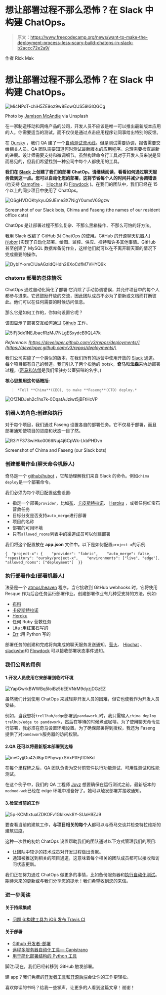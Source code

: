# 想让部署过程不那么恐怖？在 Slack 中构建 ChatOps。

> 原文：<https://www.freecodecamp.org/news/want-to-make-the-deployment-process-less-scary-build-chatops-in-slack-b2accc72e2a9/>

作者 Rick Mak

# 想让部署过程不那么恐怖？在 Slack 中构建 ChatOps。

![Mi4NPoT-chiH5ZE9oz9w8EowQUS59lGIQGCg](img/24f7d2d2e0f1c337f3c9d6c69bf4d918.png)

Photo by [Jamison McAndie](https://unsplash.com/@jamomca) via Unsplash

在一家制造移动和网络产品的公司，开发人员不应该是唯一可以推出最新版本应用的人。你需要适当的测试，而不仅仅是通过点击应用程序让同事给出特别的反馈。

在 [Oursky](http://www.oursky.com/) ，我们 QA 建了一个[自动测试流水线](https://medium.freecodecamp.org/4-steps-to-build-an-automated-testing-pipeline-with-gitlab-ci-24ccab95535e)。但是测试需要协调，报告需要交给相关人员。QA 团队需要知道何时测试最新版本的应用程序。总理需要检查最新的进展。设计师需要支持和微调细节。虽然构建命令行工具对于开发人员来说是显而易见的，但我们希望找到一种公司中每个人都使用的工具。

**我们在 [Slack](https://slack.com/) 上创建了我们的部署 ChatOp。请继续阅读，看看如何通过聊天服务做到这一点。您可以自动化您的部署，这将节省每个人的时间并减少协调错误**(也支持 [Campfire](https://campfirenow.com/) 、 [Hipchat](https://www.hipchat.com/) 和 [Flowdock](https://www.flowdock.com/) )。在我们的团队中，我们已经在 15 个以上的同步项目中使用了 ChatOps。

![OSgHVDOKtykyuQ9JEme3X7NigY0umsV6Ggzw](img/433bb175e7c840a2ee48f795cf7e6c67.png)

Screenshot of our Slack bots, Chima and Faseng (the names of our resident office cats)

ChatOps 是让部署过程不那么复杂、不那么黑箱操作、不那么可怕的好方法。

我用 Slack 改编了 GitHub 对 ChatOps 的使用。GitHub 的开源聊天机器人( [*Hubot*](https://github.com/hubotio/hubot) )实现了自动化部署、绘图、监控、供应、推特和许多其他事情。GitHub 甚至创建了 MySQL 数据库备份作业，这样他们就可以在不离开聊天室的情况下完成重要的操作。

![DybIY-xmClUaAGzIdQHdh26XoCdfM7VHYQ9k](img/8f778b1fdf50ea5f9d09c2bb99eaccf9.png)

### chatons 部署的总体情况

ChatOps 通过自动化简化了部署:它消除了手动协调错误，并允许项目中的每个人都参与进来。它还鼓励开放的交流，因此团队成员不必为了更新或文档而打断彼此。他们可以在任何需要的时候访问信息。

那么它是如何工作的，你如何设置它呢？

该图显示了部署交互如何通过 [Github](http://www.github.com/) 工作。

![5lFj3dx1NEJbacfRzMJ7NLgESxydcB9QL47k](img/2f42b0190adb6dadcf5fa706d0e2b36f.png)

*Reference: [https://developer.github.com/v3/repos/deployments/](https://developer.github.com/v3/repos/deployments/)*

我们公司实施了一个类似的版本，在我们所有的运营中使用开放的 [Slack](https://slack.com/) 通道。每个项目都有自己的频道。我们引入了两个松弛的 botsk，**奇马**和**法森**来协助部署过程。([奇马和法僧](https://www.facebook.com/chima.fasang/)是我们常驻办公室猫咪的名字。)

**核心思想用这句话概括:**

> `*Tell **Chima**(CEO), to make **Faseng**(CTO) deploy.*`

![OfZNDJeh2c1hs7k-0DqatAJziwt5jBFtHcVP](img/17d8e562385439a3bfa44e3c076540d5.png)

### 机器人的角色:创建和执行

对于每个项目，我们通过 Faseng 设置各自的部署任务。它不仅易于部署，而且部署通知使项目的进度和状态一目了然。

![R3iYF373wiHko0066Nuj4j6CpWk-LkbPHDvn](img/a560aeb9077bea24507168fdce87e325.png)

Screenshot of Chima and Faseng (our Slack bots)

### 创建部署作业(聊天命令机器人)

奇马是一个 [github/hubot](https://github.com/github/hubot) ，它帮助理解我们来自 Slack 的命令。例如`chima deploy`是一个部署命令。

我们必须为每个项目配置这些设置:

*   指定一个部署`provider`，比如[布](http://www.fabfile.org/)、[卡皮斯特拉诺](http://capistranorb.com/)、 [Heroku](https://www.heroku.com/) ，或者任何红宝石营救任务
*   目标分支是否支持`auto_merge`进行部署
*   项目的名称
*   部署的可用环境
*   只有`allowed_rooms`列表中的渠道成员可以创建部署

我们将这个配置放在 **app.json** 文件中。以下是如何配置`project-x`的示例:

```
{  "project-x": {    "provider": "fabric",    "auto_merge": false,    "repository": "oursky/project-x",    "environments": ["live", "edge"],    "allowed_rooms": ["deployment"]  }}
```

### 执行部署作业(部署机器人)

法圣是一个 [atmos/heaven](https://github.com/atmos/heaven) 程序。当它接收到 GitHub webhooks 时，它将使用 Resque 作为后台任务运行部署作业。创建部署作业有几种受支持的方法，例如:

*   [布料](http://www.fabfile.org/)
*   [卡皮斯特拉诺](http://capistranorb.com/)
*   [Heroku](https://www.heroku.com/)
*   任何 Ruby 营救任务
*   Lita :用红宝石写的
*   [Err](http://errbot.net/) :用 Python 写的

部署任务的创建和完成将向集成的聊天服务发送通知。[营火](https://campfirenow.com/)、 [Hipchat](https://www.hipchat.com/) 、[slackwhq](https://slack.com/)和 [Flowdock](https://www.flowdock.com/) 可以接收部署状态事件通知。

### 我们公司的用例

#### 1.开发人员使用它来部署到临时环境

![YapGwrkBWWBq5IoiBz5bEEVNrM9dyzjDGzEZ](img/8897f467a4eb7b8315202c790966711d.png)

虽然我们计划使用 ChatOps 来减轻非开发人员的困难，但它也使我作为开发人员受益。

例如，当我想将`trellhub/edge`部署到`pandawork,`时，我只需输入`chima deploy trelhub/edge to pandawork`，然后在等待的时候煮点咖啡。为了使用聊天命令进行部署，我必须在奇马设置环境设置。为了确保部署得到授权，我还为 Faseng 提供了对`pandawork`服务器的访问权限。

#### 2.QA 还可以将最新版本部署到边缘

![ineCyjjOu42d8gr0PhywpxSVxPttFjflD5Kd](img/ff8cbe390ebb8e8ab076c799befc8e4b.png)

在每个里程碑之后，QA 团队负责为交付前软件执行功能测试、可用性测试和性能测试。

在这个例子中，我们的 QA 工程师 [Joyz](https://www.freecodecamp.org/news/want-to-make-the-deployment-process-less-scary-build-chatops-in-slack-b2accc72e2a9/undefined) 想要确保在运行测试之前，最新版本的`modmod-web`已经在 edge 环境中准备好了。她可以触发部署并接收通知。

#### 3.检查当前的工作

![5p-KCMIxtualZDKOFv1GkIkwk8Y-SUaH9ZJ9](img/4f8823918e367ddf564ecccd7754db32.png)

要查看当前的建筑工作，**与项目相关的每个人**都可以与奇马交谈并检查特拉维斯的建筑进度。

这种一次性的初始 ChatOps 设置帮助我们的团队通过以下方式管理我们的项目:

*   让团队中较少的技术成员对开发过程做出贡献。
*   通知被推送到相关的项目通道，这意味着每个相关的团队成员都可以接收和访问状态更新。

我们正在努力通过 ChatOps 做更多的事情，比如备份服务器和[执行自动化测试](https://medium.freecodecamp.org/4-steps-to-build-an-automated-testing-pipeline-with-gitlab-ci-24ccab95535e)。期待未来的更新或与我们分享您的提示！我们希望收到您的来信。

### 进一步阅读

#### 关于持续集成

*   [问题 6:构建工具为 iOS 发布 Travis CI](http://www.objc.io/issue-6/travis-ci.html)

#### 关于部署

*   [Github 开发者-部署](https://developer.github.com/v3/repos/deployments/)
*   [远程多服务器自动化工具— Capistrano](https://github.com/capistrano/capistrano)
*   [用于简化部署结构的 Python 工具](http://www.fabfile.org/)

脚注:现在，我们已经转移到 GitHub 触发部署。

建 app？我们免费的[开发者工具](https://oursky.com/products/)和[开源后端](http://skygear.io)会让你的工作更轻松。

喜欢你读的书吗？给我一些掌声，让更多的人看到这篇文章！谢谢！